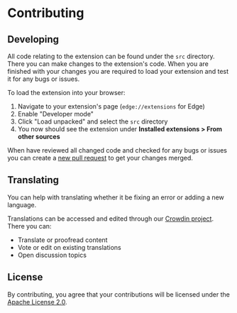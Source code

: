 # Contributing

## Developing

All code relating to the extension can be found under the `src` directory. There you can make changes to the extension's code. When you are finished with your changes you are required to load your extension and test it for any bugs or issues.

To load the extension into your browser:

1. Navigate to your extension's page (`edge://extensions` for Edge)
1. Enable "Developer mode"
1. Click "Load unpacked" and select the `src` directory
1. You now should see the extension under **Installed extensions > From other sources**

When have reviewed all changed code and checked for any bugs or issues you can create a [new pull request](https://github.com/RyanLua/WebEdit/compare) to get your changes merged.

## Translating

You can help with translating whether it be fixing an error or adding a new language.

Translations can be accessed and edited through our [Crowdin project](https://crowdin.com/project/web-edit). There you can:

* Translate or proofread content
* Vote or edit on existing translations
* Open discussion topics

## License

By contributing, you agree that your contributions will be licensed under the [Apache License 2.0](http://www.apache.org/licenses/).
